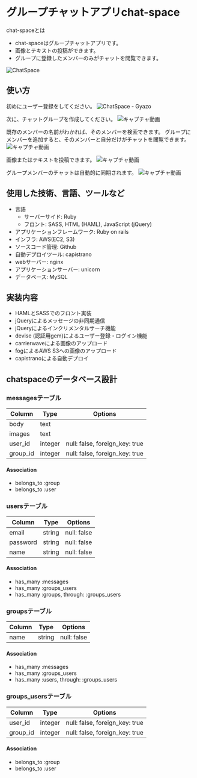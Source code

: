# グループチャットアプリchat-space
chat-spaceとは
- chat-spaceはグループチャットアプリです。
- 画像とテキストの投稿ができます。
- グループに登録したメンバーのみがチャットを閲覧できます。

![ChatSpace](https://gyazo.com/725d93c9a09f600d3b73124824b88470.png)

## 使い方
初めにユーザー登録をしてください。
![ChatSpace - Gyazo](https://gyazo.com/f539e78bed2a165f5136f8b5d09d7e26.png)

次に、チャットグループを作成してください。
![キャプチャ動画](https://gyazo.com/13d7536c2c4f033ee000178eb0546de9.gif)

既存のメンバーの名前がわかれば、そのメンバーを検索できます。
グループにメンバーを追加すると、そのメンバーと自分だけがチャットを閲覧できます。
![キャプチャ動画](https://gyazo.com/1d8516a99f4472ba895be17b7959482a.gif)

画像またはテキストを投稿できます。
![キャプチャ動画](https://gyazo.com/a5642f9659736c81588b072d9b9372a9.gif)

グループメンバーのチャットは自動的に同期されます。
![キャプチャ動画](https://gyazo.com/68d10bbaece880b07dd3e5e8fe990ecb.gif)

## 使用した技術、言語、ツールなど
- 言語
    - サーバーサイド: Ruby
    - フロント: SASS, HTML (HAML), JavaScript (jQuery)
- アプリケーションフレームワーク: Ruby on rails
- インフラ: AWS(EC2, S3)
- ソースコード管理: Github
- 自動デプロイツール: capistrano
- webサーバー: nginx
- アプリケーションサーバー: unicorn
- データベース: MySQL

## 実装内容
- HAMLとSASSでのフロント実装
- jQueryによるメッセージの非同期通信
- jQueryによるインクリメンタルサーチ機能
- devise (認証用gem)によるユーザー登録・ログイン機能
- carrierwaveによる画像のアップロード
- fogによるAWS S3への画像のアップロード
- capistranoによる自動デプロイ

## chatspaceのデータベース設計
### messagesテーブル
|Column|Type|Options|
|------|----|-------|
|body|text||
|images|text||
|user_id|integer|null: false, foreign_key: true|
|group_id|integer|null: false, foreign_key: true|

#### Association
- belongs_to :group
- belongs_to :user

### usersテーブル
|Column|Type|Options|
|------|----|-------|
|email|string|null: false|
|password|string|null: false|
|name|string|null: false|

#### Association
- has_many :messages
- has_many :groups_users
- has_many :groups, through: :groups_users

### groupsテーブル
|Column|Type|Options|
|------|----|-------|
|name|string|null: false|

#### Association
- has_many :messages
- has_many :groups_users
- has_many :users, through: :groups_users

### groups_usersテーブル
|Column|Type|Options|
|------|----|-------|
|user_id|integer|null: false, foreign_key: true|
|group_id|integer|null: false, foreign_key: true|

#### Association
- belongs_to :group
- belongs_to :user
